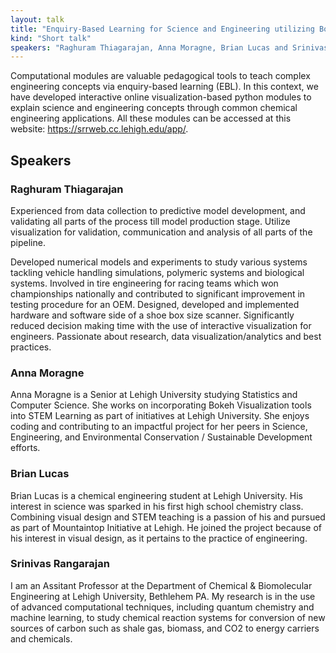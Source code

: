 ```yaml
---
layout: talk
title: "Enquiry-Based Learning for Science and Engineering utilizing Bokeh"
kind: "Short talk"
speakers: "Raghuram Thiagarajan, Anna Moragne, Brian Lucas and Srinivas Rangarajan"
---
```


Computational modules are valuable pedagogical tools to teach complex engineering concepts via enquiry-based learning (EBL). In this context, we have developed interactive online visualization-based python modules to explain science and engineering concepts through common chemical engineering applications. All these modules can be accessed at this website: https://srrweb.cc.lehigh.edu/app/.

## Speakers

### Raghuram Thiagarajan

Experienced from data collection to predictive model development, and validating all parts of the process till model production stage. Utilize visualization for validation, communication and analysis of all parts of the pipeline.

Developed numerical models and experiments to study various systems tackling vehicle handling simulations, polymeric systems and biological systems. Involved in tire engineering for racing teams which won championships nationally and contributed to significant improvement in testing procedure for an OEM.  Designed, developed and implemented hardware and software side of a shoe box size scanner. Significantly reduced decision making time with the use of interactive visualization for engineers. Passionate about research, data visualization/analytics and best practices.

### Anna Moragne

Anna Moragne is a Senior at Lehigh University studying Statistics and Computer Science. She works on incorporating Bokeh Visualization tools into STEM Learning as part of initiatives at Lehigh University. She enjoys coding and contributing to an impactful project for her peers in Science, Engineering, and Environmental Conservation / Sustainable Development efforts.

### Brian Lucas

Brian Lucas is a chemical engineering student at Lehigh University. His interest in science was sparked in his first high school chemistry class. Combining visual design and STEM teaching is a passion of his and pursued as part of Mountaintop Initiative at Lehigh. He joined the project because of his interest in visual design, as it pertains to the practice of engineering.

### Srinivas Rangarajan

I am an Assitant Professor at the Department of Chemical & Biomolecular Engineering at Lehigh University, Bethlehem PA. My research is in the use of advanced computational techniques, including quantum chemistry and machine learning, to study chemical reaction systems for conversion of new sources of carbon such as shale gas, biomass, and CO2 to energy carriers and chemicals.
